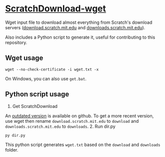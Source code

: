 # [ScratchDownload-wget](https://github.com/heathercat123/ScratchDownload-wget/blob/master/wget.txt)
Wget input file to download almost everything from Scratch's download servers ([download.scratch.mit.edu](https://download.scratch.mit.edu/) and [downloads.scratch.mit.edu](https://downloads.scratch.mit.edu/)).

Also includes a Python script to generate it, useful for contributing to this repository.

## Wget usage
```
wget --no-check-certificate -i wget.txt -x
```
On Windows, you can also use `get.bat`.

## Python script usage
1. Get ScratchDownload

An [outdated version](https://github.com/heathercat123/ScratchDownload/) is available on github. To get a more recent version, use wget then rename `download.scratch.mit.edu` to `download` and `downloads.scratch.mit.edu` to `downloads`.
2. Run dir.py
```
py dir.py
```
This python script generates `wget.txt` based on the `download` and `downloads` folder.